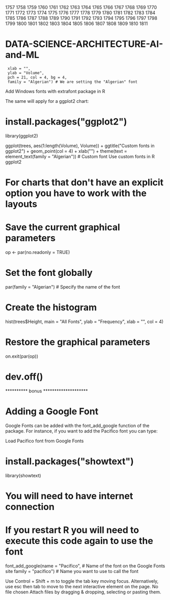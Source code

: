 1757
1758
1759
1760
1761
1762
1763
1764
1765
1766
1767
1768
1769
1770
1771
1772
1773
1774
1775
1776
1777
1778
1779
1780
1781
1782
1783
1784
1785
1786
1787
1788
1789
1790
1791
1792
1793
1794
1795
1796
1797
1798
1799
1800
1801
1802
1803
1804
1805
1806
1807
1808
1809
1810
1811
# DATA-SCIENCE-ARCHITECTURE-AI-and-ML
     xlab = "",
     ylab = "Volume",
     pch = 21, col = 4, bg = 4,
     family = "Algerian") # We are setting the "Algerian" font
Add Windows fonts with extrafont package in R


The same will apply for a ggplot2 chart:

# install.packages("ggplot2")
library(ggplot2)

ggplot(trees, aes(1:length(Volume), Volume)) +
      ggtitle("Custom fonts in ggplot2") +
      geom_point(col = 4) + 
      xlab("") +
      theme(text = element_text(family = "Algerian")) # Custom font
Use custom fonts in R ggplot2

# For charts that don't have an explicit option you have to work with the layouts
# Save the current graphical parameters
op <- par(no.readonly = TRUE)

# Set the font globally
par(family = "Algerian") # Specify the name of the font

# Create the histogram
hist(trees$Height,
     main = "All Fonts",
     ylab = "Frequency",
     xlab = "",
     col = 4)

# Restore the graphical parameters
on.exit(par(op))
# dev.off()

********** bonus   ********************
# Adding a Google Font
Google Fonts can be added with the font_add_google function of the package. For instance, if you want to add the Pacifico font you can type:

Load Pacifico font from Google Fonts
# install.packages("showtext")
library(showtext)

# You will need to have internet connection
# If you restart R you will need to execute this code again to use the font
font_add_google(name = "Pacifico",   # Name of the font on the Google Fonts site
                family = "pacifico") # Name you want to use to call the font






Use Control + Shift + m to toggle the tab key moving focus. Alternatively, use esc then tab to move to the next interactive element on the page.
No file chosen
Attach files by dragging & dropping, selecting or pasting them.
